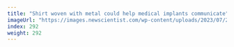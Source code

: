 ```yaml
---
title: "Shirt woven with metal could help medical implants communicate"
imageUrl: "https://images.newscientist.com/wp-content/uploads/2023/07/26145954/SEI_165498222.jpg?width=788"
index: 292
weight: 292
---
```

